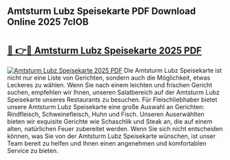 ## Amtsturm Lubz Speisekarte PDF Download Online 2025 7cIOB

# <h2><a href="http://gcdgkmq.nevu.top/?p=Amtsturm+Lubz+Speisekarte">🔗 👉🔴 Amtsturm Lubz Speisekarte 2025 PDF</a></h2>

[![Amtsturm Lubz Speisekarte 2025 PDF](https://i.imgur.com/dBaPXMq.png)](http://gcdgkmq.nevu.top/?p=Amtsturm+Lubz+Speisekarte)
Die Amtsturm Lubz Speisekarte ist nicht nur eine Liste von Gerichten, sondern auch die Möglichkeit, etwas Leckeres zu wählen. Wenn Sie nach einem leichten und frischen Gericht suchen, empfehlen wir Ihnen, unseren Salatbereich auf der Amtsturm Lubz Speisekarte unseres Restaurants zu besuchen. Für Fleischliebhaber bietet unsere Amtsturm Lubz Speisekarte eine große Auswahl an Gerichten: Rindfleisch, Schweinefleisch, Huhn und Fisch. Unseren Auserwählten bieten wir exquisite Gerichte wie Schaschlik und Steak an, die auf einem alten, natürlichen Feuer zubereitet werden. Wenn Sie sich nicht entscheiden können, was Sie von der Amtsturm Lubz Speisekarte wünschen, ist unser Team bereit zu helfen und Ihnen einen angenehmen und komfortablen Service zu bieten.
